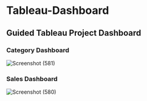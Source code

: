 # Tableau-Dashboard

## Guided Tableau Project Dashboard

### Category Dashboard
![Screenshot (581)](https://user-images.githubusercontent.com/103035348/164379730-fac9ef28-7c46-4c1f-a2a2-236b0c30b036.png)

### Sales Dashboard
![Screenshot (580)](https://user-images.githubusercontent.com/103035348/164379796-50736764-29a3-4b49-ae29-4b1d84d0c2bc.png)
